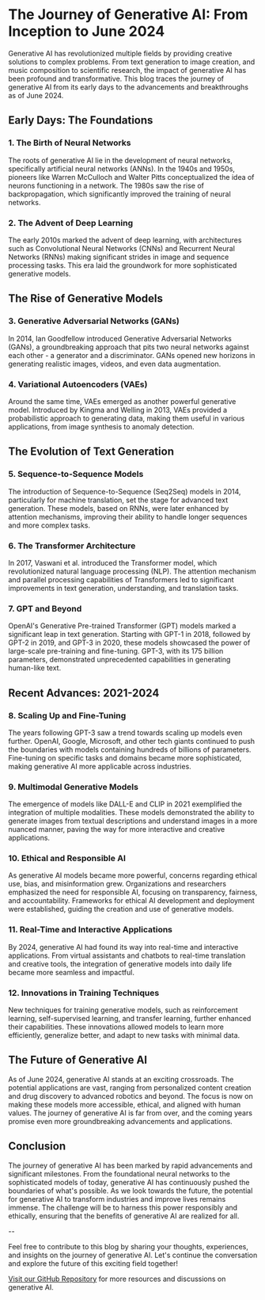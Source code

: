 # The Journey of Generative AI: From Inception to June 2024

Generative AI has revolutionized multiple fields by providing creative solutions to complex problems. From text generation to image creation, and music composition to scientific research, the impact of generative AI has been profound and transformative. This blog traces the journey of generative AI from its early days to the advancements and breakthroughs as of June 2024.

## Early Days: The Foundations

### 1. The Birth of Neural Networks
The roots of generative AI lie in the development of neural networks, specifically artificial neural networks (ANNs). In the 1940s and 1950s, pioneers like Warren McCulloch and Walter Pitts conceptualized the idea of neurons functioning in a network. The 1980s saw the rise of backpropagation, which significantly improved the training of neural networks.

### 2. The Advent of Deep Learning
The early 2010s marked the advent of deep learning, with architectures such as Convolutional Neural Networks (CNNs) and Recurrent Neural Networks (RNNs) making significant strides in image and sequence processing tasks. This era laid the groundwork for more sophisticated generative models.

## The Rise of Generative Models

### 3. Generative Adversarial Networks (GANs)
In 2014, Ian Goodfellow introduced Generative Adversarial Networks (GANs), a groundbreaking approach that pits two neural networks against each other - a generator and a discriminator. GANs opened new horizons in generating realistic images, videos, and even data augmentation.

### 4. Variational Autoencoders (VAEs)
Around the same time, VAEs emerged as another powerful generative model. Introduced by Kingma and Welling in 2013, VAEs provided a probabilistic approach to generating data, making them useful in various applications, from image synthesis to anomaly detection.

## The Evolution of Text Generation

### 5. Sequence-to-Sequence Models
The introduction of Sequence-to-Sequence (Seq2Seq) models in 2014, particularly for machine translation, set the stage for advanced text generation. These models, based on RNNs, were later enhanced by attention mechanisms, improving their ability to handle longer sequences and more complex tasks.

### 6. The Transformer Architecture
In 2017, Vaswani et al. introduced the Transformer model, which revolutionized natural language processing (NLP). The attention mechanism and parallel processing capabilities of Transformers led to significant improvements in text generation, understanding, and translation tasks.

### 7. GPT and Beyond
OpenAI's Generative Pre-trained Transformer (GPT) models marked a significant leap in text generation. Starting with GPT-1 in 2018, followed by GPT-2 in 2019, and GPT-3 in 2020, these models showcased the power of large-scale pre-training and fine-tuning. GPT-3, with its 175 billion parameters, demonstrated unprecedented capabilities in generating human-like text.

## Recent Advances: 2021-2024

### 8. Scaling Up and Fine-Tuning
The years following GPT-3 saw a trend towards scaling up models even further. OpenAI, Google, Microsoft, and other tech giants continued to push the boundaries with models containing hundreds of billions of parameters. Fine-tuning on specific tasks and domains became more sophisticated, making generative AI more applicable across industries.

### 9. Multimodal Generative Models
The emergence of models like DALL-E and CLIP in 2021 exemplified the integration of multiple modalities. These models demonstrated the ability to generate images from textual descriptions and understand images in a more nuanced manner, paving the way for more interactive and creative applications.

### 10. Ethical and Responsible AI
As generative AI models became more powerful, concerns regarding ethical use, bias, and misinformation grew. Organizations and researchers emphasized the need for responsible AI, focusing on transparency, fairness, and accountability. Frameworks for ethical AI development and deployment were established, guiding the creation and use of generative models.

### 11. Real-Time and Interactive Applications
By 2024, generative AI had found its way into real-time and interactive applications. From virtual assistants and chatbots to real-time translation and creative tools, the integration of generative models into daily life became more seamless and impactful.

### 12. Innovations in Training Techniques
New techniques for training generative models, such as reinforcement learning, self-supervised learning, and transfer learning, further enhanced their capabilities. These innovations allowed models to learn more efficiently, generalize better, and adapt to new tasks with minimal data.

## The Future of Generative AI

As of June 2024, generative AI stands at an exciting crossroads. The potential applications are vast, ranging from personalized content creation and drug discovery to advanced robotics and beyond. The focus is now on making these models more accessible, ethical, and aligned with human values. The journey of generative AI is far from over, and the coming years promise even more groundbreaking advancements and applications.

## Conclusion

The journey of generative AI has been marked by rapid advancements and significant milestones. From the foundational neural networks to the sophisticated models of today, generative AI has continuously pushed the boundaries of what's possible. As we look towards the future, the potential for generative AI to transform industries and improve lives remains immense. The challenge will be to harness this power responsibly and ethically, ensuring that the benefits of generative AI are realized for all.

--

Feel free to contribute to this blog by sharing your thoughts, experiences, and insights on the journey of generative AI. Let's continue the conversation and explore the future of this exciting field together!

[Visit our GitHub Repository](https://github.com/ShraddhaAbhang/Blogs) for more resources and discussions on generative AI.